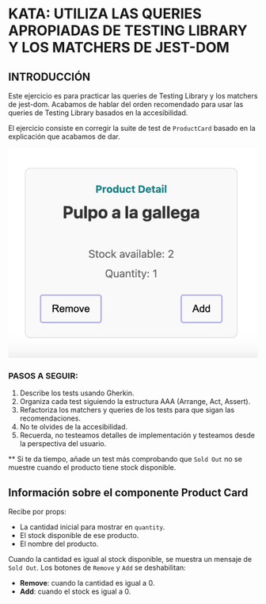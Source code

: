 # KATA: UTILIZA LAS QUERIES APROPIADAS DE TESTING LIBRARY Y LOS MATCHERS DE JEST-DOM

## INTRODUCCIÓN

Este ejercicio es para practicar las queries de Testing Library y los matchers de jest-dom. Acabamos de hablar del
orden recomendado para usar las queries de Testing Library basados en la accesibilidad.

El ejercicio consiste en corregir la suite de test de `ProductCard` basado en la explicación que acabamos de dar.

![/assets/product-card.png](../../../public/assets/product-card.png)

### PASOS A SEGUIR:

1. Describe los tests usando Gherkin.
2. Organiza cada test siguiendo la estructura AAA (Arrange, Act, Assert).
3. Refactoriza los matchers y queries de los tests para que sigan las recomendaciones.
4. No te olvides de la accesibilidad.
4. Recuerda, no testeamos detalles de implementación y testeamos desde la perspectiva del usuario.

** Si te da tiempo, añade un test más comprobando que `Sold Out` no se muestre cuando el producto tiene stock
disponible.

## Información sobre el componente Product Card

Recibe por props:

- La cantidad inicial para mostrar en `quantity`.
- El stock disponible de ese producto.
- El nombre del producto.

Cuando la cantidad es igual al stock disponible, se muestra un mensaje de `Sold Out`.
Los botones de `Remove` y `Add` se deshabilitan:

- **Remove**: cuando la cantidad es igual a 0.
- **Add**: cuando el stock es igual a 0. 
